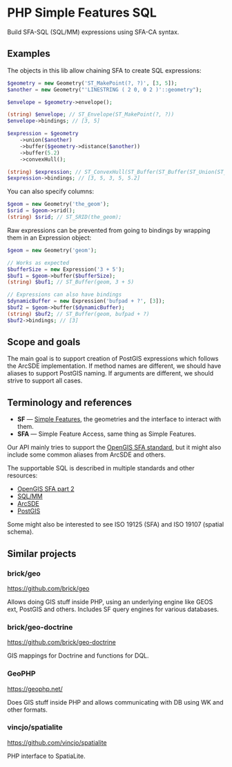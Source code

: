 # PHP Simple Features SQL

Build SFA-SQL (SQL/MM) expressions using SFA-CA syntax.

## Examples

The objects in this lib allow chaining SFA to create SQL expressions:

```php
$geometry = new Geometry('ST_MakePoint(?, ?)', [3, 5]);
$another = new Geometry("'LINESTRING ( 2 0, 0 2 )'::geometry");

$envelope = $geometry->envelope();

(string) $envelope; // ST_Envelope(ST_MakePoint(?, ?))
$envelope->bindings; // [3, 5]

$expression = $geometry
	->union($another)
	->buffer($geometry->distance($another))
	->buffer(5.2)
	->convexHull();

(string) $expression; // ST_ConvexHull(ST_Buffer(ST_Buffer(ST_Union(ST_MakePoint(?, ?), 'LINESTRING ( 2 0, 0 2 )'::geometry), ST_Distance(ST_MakePoint(?, ?), ST_MakePoint(1, 1))), ?))
$expression->bindings; // [3, 5, 3, 5, 5.2]
```

You can also specify columns:

```php
$geom = new Geometry('the_geom');
$srid = $geom->srid();
(string) $srid; // ST_SRID(the_geom);
```

Raw expressions can be prevented from going to bindings by wrapping them in an
Expression object:

```php
$geom = new Geometry('geom');

// Works as expected
$bufferSize = new Expression('3 + 5');
$buf1 = $geom->buffer($bufferSize);
(string) $buf1; // ST_Buffer(geom, 3 + 5)

// Expressions can also have bindings
$dynamicBuffer = new Expression('bufpad + ?', [3]);
$buf2 = $geom->buffer($dynamicBuffer);
(string) $buf2; // ST_Buffer(geom, bufpad + ?)
$buf2->bindings; // [3]
```

## Scope and goals

The main goal is to support creation of PostGIS expressions which follows the
ArcSDE implementation. If method names are different, we should have aliases
to support PostGIS naming. If arguments are different, we should strive to
support all cases.

## Terminology and references

- **SF** — [Simple Features](https://en.wikipedia.org/wiki/Simple_Features),
the geometries and the interface to interact with them.
- **SFA** — Simple Feature Access, same thing as Simple Features.

Our API mainly tries to support the 
[OpenGIS SFA standard](https://www.ogc.org/standards/sfa), but it might also
include some common aliases from ArcSDE and others.

The supportable SQL is described in multiple standards and other resources:

- [OpenGIS SFA part 2](https://www.ogc.org/standards/sfs)
- [SQL/MM](https://subs.emis.de/LNI/Proceedings/Proceedings26/GI-Proceedings.26-17.pdf)
- [ArcSDE](https://desktop.arcgis.com/en/arcmap/latest/manage-data/using-sql-with-gdbs/a-quick-tour-of-sql-functions-used-with-st-geometry.htm)
- [PostGIS](https://postgis.net/docs/reference.html)

Some might also be interested to see ISO 19125 (SFA) and ISO 19107 (spatial schema).

## Similar projects

### brick/geo

https://github.com/brick/geo

Allows doing GIS stuff inside PHP, using an underlying engine like GEOS ext,
PostGIS and others. Includes SF query engines for various databases.

### brick/geo-doctrine

https://github.com/brick/geo-doctrine

GIS mappings for Doctrine and functions for DQL.

### GeoPHP

https://geophp.net/

Does GIS stuff inside PHP and allows communicating with DB using WK and other
formats.

### vincjo/spatialite

https://github.com/vincjo/spatialite

PHP interface to SpatiaLite.
